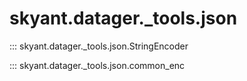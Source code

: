# skyant.datager._tools.json

::: skyant.datager._tools.json.StringEncoder


::: skyant.datager._tools.json.common_enc

